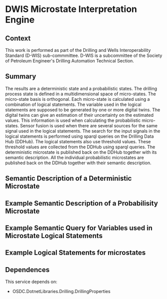 ﻿# DWIS Microstate Interpretation Engine

## Context
This work is performed as part of the Drilling and Wells Interoperability Standard (D-WIS) sub-commmittee. D-WIS is a subcommittee of the Society of Petroleum Engineer's
Drilling Automation Technical Section.

## Summary
The results are a deterministic state and a probabilistic states. The drilling process state is defined in a multidimensional space of micro-states. 
The micro-state basis is orthogonal. Each micro-state is calculated using a combination of logical statements. 
The variable used in the logical statements are supposed to be generated by one or more digital twins. 
The digital twins can give an estimation of their uncertainty on the estimated values. 
This information is used when calculating the probabilistic micro-states. 
Sensor fusion is used when there are several sources for the same signal used in the logical statements. 
The search for the input signals in the logical statements is performed using sparql queries on the Drilling Data Hub (DDHub). 
The logical statements also use threshold values. These threshold values are collected from the DDHub using sparql queries. 
The deterministic microstate is published back on the DDHub together with its semantic description.
All the individual probabilistic microstates are published back on the DDHub together with their semantic description.

## Semantic Description of a Deterministic Microstate

## Example Semantic Description of a Probabilisity Microstate

## Example Semantic Query for Variables used in Microstate Logical Statements

## Example Logical Statements for microstates

## Dependences
This service depends on:
- OSDC.DotnetLibraries.Drilling.DrillingProperties
